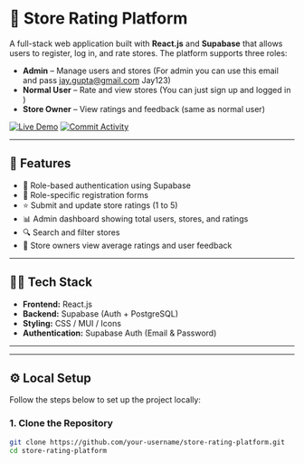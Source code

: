 # 🏬 Store Rating Platform

A full-stack web application built with **React.js** and **Supabase** that allows users to register, log in, and rate stores. The platform supports three roles:

- **Admin** – Manage users and stores (For admin you can use this email and pass jay.gupta@gmail.com Jay123)
- **Normal User** – Rate and view stores (You can just sign up and logged in )
- **Store Owner** – View ratings and feedback (same as normal user)

[![Live Demo](https://img.shields.io/badge/🌐-Live%20Demo-1e90ff?style=for-the-badge&labelColor=black)](https://store-rating930.web.app/)
[![Commit Activity](https://img.shields.io/github/commit-activity/t/JayGupta930/store_rating?style=for-the-badge&color=black)](https://github.com/JayGupta930/store_rating/commits)

---

## 🚀 Features

- 🔐 Role-based authentication using Supabase
- 📝 Role-specific registration forms
- ⭐ Submit and update store ratings (1 to 5)
- 📊 Admin dashboard showing total users, stores, and ratings
- 🔍 Search and filter stores
- 🧾 Store owners view average ratings and user feedback

---

## 🧑‍💻 Tech Stack

- **Frontend:** React.js
- **Backend:** Supabase (Auth + PostgreSQL)
- **Styling:** CSS / MUI / Icons
- **Authentication:** Supabase Auth (Email & Password)

---

---

## ⚙️ Local Setup

Follow the steps below to set up the project locally:

### 1. Clone the Repository

```bash
git clone https://github.com/your-username/store-rating-platform.git
cd store-rating-platform


